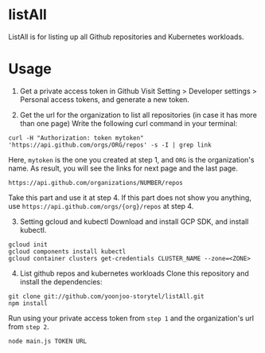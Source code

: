 # listAll

ListAll is for listing up all Github repositories and Kubernetes workloads.

# Usage

1. Get a private access token in Github
Visit Setting > Developer settings > Personal access tokens, and generate a new token. 

2. Get the url for the organization to list all repositories (in case it has more than one page)
Write the following curl command in your terminal: 
```
curl -H "Authorization: token mytoken" 'https://api.github.com/orgs/ORG/repos' -s -I | grep link
```
Here, `mytoken` is the one you created at step 1, and `ORG` is the organization's name. As result, you will see the links for next page and the last page. 
```
https://api.github.com/organizations/NUMBER/repos
```
Take this part and use it at step 4. If this part does not show you anything, use `https://api.github.com/orgs/{org}/repos` at step 4.

3. Setting gcloud and kubectl
Download and install GCP SDK, and install kubectl.
```
gcloud init
gcloud components install kubectl
gcloud container clusters get-credentials CLUSTER_NAME --zone=<ZONE>
```

4. List github repos and kubernetes workloads
Clone this repository and install the dependencies:
```
git clone git://github.com/yoonjoo-storytel/listAll.git
npm install
```
Run using your private access token from `step 1` and the organization's url from `step 2`.
```
node main.js TOKEN URL
```
